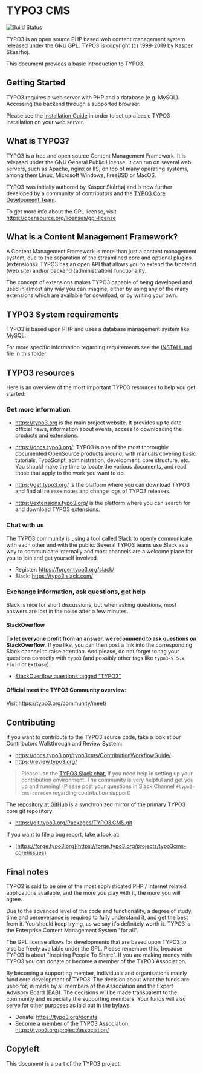 TYPO3 CMS
=========

[![Build Status](https://travis-ci.org/TYPO3/TYPO3.CMS.svg?branch=master)](https://travis-ci.org/TYPO3/TYPO3.CMS)

TYPO3 is an open source PHP based web content management system released
under the GNU GPL. TYPO3 is copyright (c) 1999-2019 by Kasper Skaarhoj.

This document provides a basic introduction to TYPO3.

Getting Started
---------------

TYPO3 requires a web server with PHP and a database (e.g. MySQL).
Accessing the backend through a supported browser.

Please see the [Installation Guide](https://docs.typo3.org/typo3cms/InstallationGuide/) 
in order to set up a basic TYPO3 installation on your web server.

What is TYPO3?
--------------

TYPO3 is a free and open source Content Management Framework. It is
released under the GNU General Public License. It can run on several web
servers, such as Apache, nginx or IIS, on top of many operating systems,
among them Linux, Microsoft Windows, FreeBSD or MacOS.

TYPO3 was initially authored by Kasper Skårhøj and is now further
developed by a community of contributors and the [TYPO3 Core Development
Team](https://typo3.org/community/teams/typo3-development/).

To get more info about the GPL license, visit
https://opensource.org/licenses/gpl-license

What is a Content Management Framework?
---------------------------------------

A Content Management Framework is more than just a content management
system, due to the separation of the streamlined core and optional
plugins (extensions). TYPO3 has an open API that allows you to extend
the frontend (web site) and/or backend (administration) functionality.

The concept of extensions makes TYPO3 capable of being developed and
used in almost any way you can imagine, either by using any of the many
extensions which are available for download, or by writing your own.

TYPO3 System requirements
-------------------------

TYPO3 is based upon PHP and uses a database management system like
MySQL.

For more specific information regarding requirements see the
[INSTALL.md](INSTALL.md#server-system-requirements) file in this folder.

TYPO3 resources
---------------

Here is an overview of the most important TYPO3 resources to help you
get started:

### Get more information

* https://typo3.org is the main project website. It provides up to date
  official news, information about events, access to downloading the
  products and extensions.

* https://docs.typo3.org/: TYPO3 is one of the most thoroughly
  documented OpenSource products around, with manuals covering basic
  tutorials, TypoScript, administration, development, core structure,
  etc. You should make the time to locate the various documents, and
  read those that apply to the work you want to do.

* https://get.typo3.org/ is the platform where you can download TYPO3
  and find all release notes and change logs of TYPO3 releases.

* https://extensions.typo3.org/ is the platform where you can search for
  and download TYPO3 extensions.

### Chat with us

The TYPO3 community is using a tool called Slack to openly communicate
with each other and with the public. Several TYPO3 teams use Slack as a
way to communicate internally and most channels are a welcome place for
you to join and get yourself involved.

* Register: https://forger.typo3.org/slack/
* Slack: https://typo3.slack.com/

### Exchange information, ask questions, get help

Slack is nice for short discussions, but when asking questions, most
answers are lost in the noise after a few minutes.

#### StackOverflow

**To let everyone profit from an answer, we recommend to ask questions
on StackOverflow**. If you like, you can then post a link into the
corresponding Slack channel to raise attention. And please, do not
forget to tag your questions correctly with `typo3` (and possibly other
tags like `typo3-9.5.x`, `Fluid` or `Extbase`).

* [StackOverflow questions tagged "TYPO3"](https://stackoverflow.com/questions/tagged/typo3)

#### Official meet the TYPO3 Community overview:

Visit https://typo3.org/community/meet/

Contributing
------------

If you want to contribute to the TYPO3 source code, take a look at our
Contributors Walkthrough and Review System:

* https://docs.typo3.org/typo3cms/ContributionWorkflowGuide/
* https://review.typo3.org/

> Please use the [TYPO3 Slack chat](#chat-with-us), if you need help in
> setting up your contribution environment. The community is very
> helpful and get you up and running! (Please post your questions in
> Slack Channel `#typo3-cms-coredev` regarding contribution support)

The [repository at GitHub](https://github.com/TYPO3/TYPO3.CMS) is a
synchronized mirror of the primary TYPO3 core git repository:

* https://git.typo3.org/Packages/TYPO3.CMS.git

If you want to file a bug report, take a look at:

* [https://forge.typo3.org](https://forge.typo3.org/projects/typo3cms-core/issues)

Final notes
-----------

TYPO3 is said to be one of the most sophisticated PHP / Internet related
applications available, and the more you play with it, the more you will
agree.

Due to the advanced level of the code and functionality, a degree of
study, time and perseverance is required to fully understand it, and get
the best from it. You should keep trying, as we say it's definitely
worth it. TYPO3 is the Enterprise Content Management System "for all".

The GPL license allows for developments that are based upon TYPO3 to
also be freely available under the GPL. Please remember this, because
TYPO3 is about "Inspiring People To Share". If you are making money with
TYPO3 you can donate or become a member of the TYPO3 Association.

By becoming a supporting member, individuals and organisations mainly
fund core development of TYPO3. The decision about what the funds are
used for, is made by all members of the Association and the Expert
Advisory Board (EAB). The decisions will be made transparent to the
community and especially the supporting members. Your funds will also
serve for other purposes as laid out in the bylaws.

* Donate: https://typo3.org/donate
* Become a member of the TYPO3 Association:
  https://typo3.org/project/association/

Copyleft
--------

This document is a part of the TYPO3 project.
